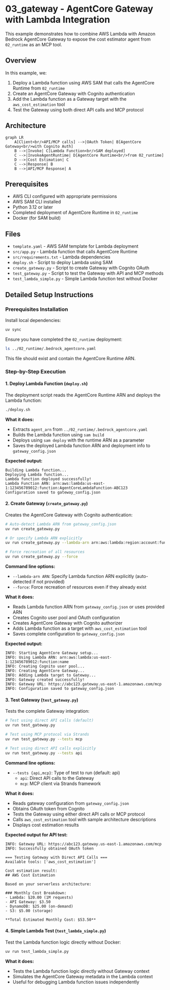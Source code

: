 # 03_gateway - AgentCore Gateway with Lambda Integration

This example demonstrates how to combine AWS Lambda with Amazon Bedrock AgentCore Gateway to expose the cost estimator agent from `02_runtime` as an MCP tool.

## Overview

In this example, we:
1. Deploy a Lambda function using AWS SAM that calls the AgentCore Runtime from `02_runtime`
2. Create an AgentCore Gateway with Cognito authentication
3. Add the Lambda function as a Gateway target with the `aws_cost_estimation` tool
4. Test the Gateway using both direct API calls and MCP protocol

## Architecture

```mermaid
graph LR
    A[Client<br/>API/MCP calls] -->|OAuth Token| B[AgentCore Gateway<br/>with Cognito Auth]
    B -->|Invoke| C[Lambda Function<br/>SAM deployed]
    C -->|InvokeAgentRuntime| D[AgentCore Runtime<br/>from 02_runtime]
    D -->|Cost Estimation| C
    C -->|Response| B
    B -->|API/MCP Response| A
```

## Prerequisites

- AWS CLI configured with appropriate permissions
- AWS SAM CLI installed
- Python 3.12 or later
- Completed deployment of AgentCore Runtime in `02_runtime`
- Docker (for SAM build)

## Files

- `template.yaml` - AWS SAM template for Lambda deployment
- `src/app.py` - Lambda function that calls AgentCore Runtime
- `src/requirements.txt` - Lambda dependencies
- `deploy.sh` - Script to deploy Lambda using SAM
- `create_gateway.py` - Script to create Gateway with Cognito OAuth
- `test_gateway.py` - Script to test the Gateway with API and MCP methods
- `test_lambda_simple.py` - Simple Lambda function test without Docker

## Detailed Setup Instructions

### Prerequisites Installation

Install local dependencies:

```bash
uv sync
```

Ensure you have completed the `02_runtime` deployment:

```bash
ls ../02_runtime/.bedrock_agentcore.yaml
```

This file should exist and contain the AgentCore Runtime ARN.

### Step-by-Step Execution

#### 1. Deploy Lambda Function (`deploy.sh`)

The deployment script reads the AgentCore Runtime ARN and deploys the Lambda function:

```bash
./deploy.sh
```

**What it does:**
- Extracts `agent_arn` from `../02_runtime/.bedrock_agentcore.yaml`
- Builds the Lambda function using `sam build`
- Deploys using `sam deploy` with the runtime ARN as a parameter
- Saves the deployed Lambda function ARN and deployment info to `gateway_config.json`

**Expected output:**
```
Building Lambda function...
Deploying Lambda function...
Lambda function deployed successfully!
Lambda Function ARN: arn:aws:lambda:us-east-1:123456789012:function:AgentCoreLambdaFunction-ABC123
Configuration saved to gateway_config.json
```

#### 2. Create Gateway (`create_gateway.py`)

Creates the AgentCore Gateway with Cognito authentication:

```bash
# Auto-detect Lambda ARN from gateway_config.json
uv run create_gateway.py

# Or specify Lambda ARN explicitly
uv run create_gateway.py --lambda-arn arn:aws:lambda:region:account:function:name

# Force recreation of all resources
uv run create_gateway.py --force
```

**Command line options:**
- `--lambda-arn ARN`: Specify Lambda function ARN explicitly (auto-detected if not provided)
- `--force`: Force recreation of resources even if they already exist

**What it does:**
- Reads Lambda function ARN from `gateway_config.json` or uses provided ARN
- Creates Cognito user pool and OAuth configuration
- Creates AgentCore Gateway with Cognito authorizer
- Adds Lambda function as a target with `aws_cost_estimation` tool
- Saves complete configuration to `gateway_config.json`

**Expected output:**
```
INFO: Starting AgentCore Gateway setup...
INFO: Using Lambda ARN: arn:aws:lambda:us-east-1:123456789012:function:name
INFO: Creating Cognito user pool...
INFO: Creating AgentCore Gateway...
INFO: Adding Lambda target to Gateway...
INFO: Gateway created successfully!
INFO: Gateway URL: https://abc123.gateway.us-east-1.amazonaws.com/mcp
INFO: Configuration saved to gateway_config.json
```

#### 3. Test Gateway (`test_gateway.py`)

Tests the complete Gateway integration:

```bash
# Test using direct API calls (default)
uv run test_gateway.py

# Test using MCP protocol via Strands
uv run test_gateway.py --tests mcp

# Test using direct API calls explicitly
uv run test_gateway.py --tests api
```

**Command line options:**
- `--tests {api,mcp}`: Type of test to run (default: api)
  - `api`: Direct API calls to the Gateway
  - `mcp`: MCP client via Strands framework

**What it does:**
- Reads gateway configuration from `gateway_config.json`
- Obtains OAuth token from Cognito
- Tests the Gateway using either direct API calls or MCP protocol
- Calls `aws_cost_estimation` tool with sample architecture descriptions
- Displays cost estimation results

**Expected output for API test:**
```
INFO: Gateway URL: https://abc123.gateway.us-east-1.amazonaws.com/mcp
INFO: Successfully obtained OAuth token

=== Testing Gateway with Direct API Calls ===
Available tools: ['aws_cost_estimation']

Cost estimation result:
## AWS Cost Estimation

Based on your serverless architecture:

### Monthly Cost Breakdown:
- Lambda: $20.00 (1M requests)
- API Gateway: $3.50
- DynamoDB: $25.00 (on-demand)
- S3: $5.00 (storage)

**Total Estimated Monthly Cost: $53.50**
```

#### 4. Simple Lambda Test (`test_lambda_simple.py`)

Test the Lambda function logic directly without Docker:

```bash
uv run test_lambda_simple.py
```

**What it does:**
- Tests the Lambda function logic directly without Gateway context
- Simulates the AgentCore Gateway metadata in the Lambda context
- Useful for debugging Lambda function issues independently
